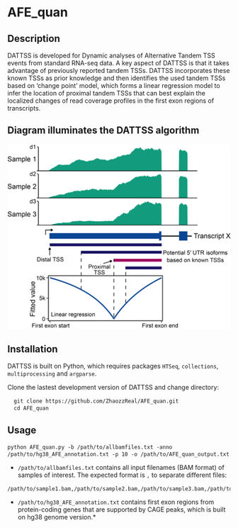 # AFE_quan

## Description

DATTSS is developed for Dynamic analyses of Alternative Tandem TSS events from standard RNA-seq data. A key aspect of DATTSS is that it takes advantage of previously reported tandem TSSs. DATTSS incorporates these known TSSs as prior knowledge and then identifies the used tandem TSSs based on ‘change point’ model, which forms a linear regression model to infer the location of proximal tandem TSSs that can best explain the localized changes of read coverage profiles in the first exon regions of transcripts.


## Diagram illuminates the DATTSS algorithm

![image](https://github.com/ZhaozzReal/DATTSS/blob/main/diagram.png)


## Installation

DATTSS is built on Python, which requires packages ```HTSeq```, ```collections```, ```multiprocessing``` and ```argparse```.

Clone the lastest development version of DATTSS and change directory:

```
  git clone https://github.com/ZhaozzReal/AFE_quan.git
  cd AFE_quan
```

## Usage

```
python AFE_quan.py -b /path/to/allbamfiles.txt -anno /path/to/hg38_AFE_annotation.txt -p 10 -o /path/to/AFE_quan_output.txt
```

* ```/path/to/allbamfiles.txt``` contains all input filenames (BAM format) of samples of interest. 
The expected format is `,` to separate different files:
```
/path/to/sample1.bam,/path/to/sample2.bam,/path/to/sample3.bam,/path/to/sampleN.bam
```

* ```/path/to/hg38_AFE_annotation.txt``` contains first exon regions from protein-coding genes that are supported by CAGE peaks, which is built on hg38 genome version.*



 
